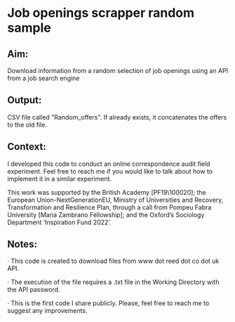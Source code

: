 # Job openings scrapper random sample

## Aim:
Download information from a random selection of job openings using an API from a job search engine

## Output: 

CSV file called "Random_offers". If already exists, it concatenates the offers to the old file.

## Context:

I developed this code to conduct an online correspondence audit field experiment. Feel free to reach me if you would like to talk about how to implement it in a similar experiment.

This work was supported by the British Academy [PF19\100020]; the European Union-NextGenerationEU, Ministry of Universities and Recovery, Transformation and Resilience Plan, through a call from Pompeu Fabra University [Maria Zambrano Fellowship]; and the Oxford’s Sociology Department ‘Inspiration Fund 2022’.

## Notes: 

  · This code is created to download files from www dot reed dot co dot uk API.
  
  · The execution of the file requires a .txt file in the Working Directory with the API password.
  
  · This is the first code I share publicly. Please, feel free to reach me to suggest any improvements.
